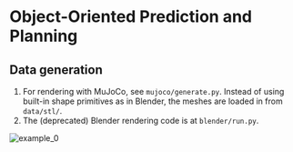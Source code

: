 # Object-Oriented Prediction and Planning

## Data generation
1. For rendering with MuJoCo, see `mujoco/generate.py`. Instead of using built-in shape primitives as in Blender, the meshes are loaded in from `data/stl/`.
2. The (deprecated) Blender rendering code is at `blender/run.py`. 

![example_0](rendered/example_0.gif)
